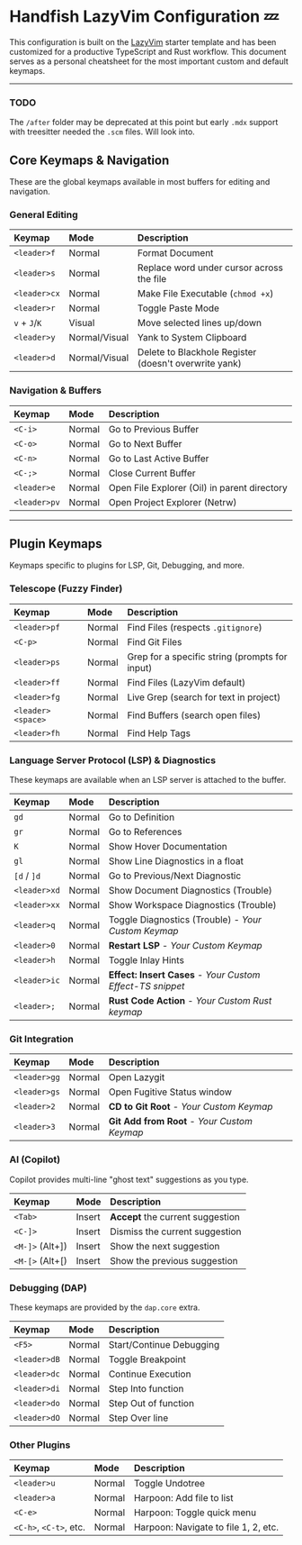 # Handfish LazyVim Configuration 💤

This configuration is built on the [LazyVim](https://www.lazyvim.org/) starter template and has been customized for a productive TypeScript and Rust workflow. This document serves as a personal cheatsheet for the most important custom and default keymaps.

---

### TODO

The `/after` folder may be deprecated at this point but early `.mdx` support with treesitter needed the `.scm` files. Will look into.

## Core Keymaps & Navigation

These are the global keymaps available in most buffers for editing and navigation.

### General Editing

| Keymap         | Mode   | Description                                 |
| :------------- | :----- | :------------------------------------------ |
| `<leader>f`    | Normal | Format Document                           |
| `<leader>s`    | Normal | Replace word under cursor across the file   |
| `<leader>cx`   | Normal | Make File Executable (`chmod +x`)           |
| `<leader>r`    | Normal | Toggle Paste Mode                           |
| `v` + `J`/`K`    | Visual | Move selected lines up/down                 |
| `<leader>y`    | Normal/Visual | Yank to System Clipboard                    |
| `<leader>d`    | Normal/Visual | Delete to Blackhole Register (doesn't overwrite yank) |

### Navigation & Buffers

| Keymap         | Mode   | Description                         |
| :------------- | :----- | :---------------------------------- |
| `<C-i>`        | Normal | Go to Previous Buffer               |
| `<C-o>`        | Normal | Go to Next Buffer                   |
| `<C-n>`        | Normal | Go to Last Active Buffer            |
| `<C-;>`        | Normal | Close Current Buffer                |
| `<leader>e`    | Normal | Open File Explorer (Oil) in parent directory |
| `<leader>pv`   | Normal | Open Project Explorer (Netrw)       |

---

## Plugin Keymaps

Keymaps specific to plugins for LSP, Git, Debugging, and more.

### Telescope (Fuzzy Finder)

| Keymap         | Mode   | Description                               |
| :------------- | :----- | :------------------------------------------ |
| `<leader>pf`   | Normal | Find Files (respects `.gitignore`)          |
| `<C-p>`        | Normal | Find Git Files                              |
| `<leader>ps`   | Normal | Grep for a specific string (prompts for input) |
| `<leader>ff`   | Normal | Find Files (LazyVim default)                |
| `<leader>fg`   | Normal | Live Grep (search for text in project)      |
| `<leader><space>`| Normal | Find Buffers (search open files)            |
| `<leader>fh`   | Normal | Find Help Tags                              |

### Language Server Protocol (LSP) & Diagnostics

These keymaps are available when an LSP server is attached to the buffer.

| Keymap         | Mode   | Description                               |
| :------------- | :----- | :------------------------------------------ |
| `gd`           | Normal | Go to Definition                            |
| `gr`           | Normal | Go to References                            |
| `K`            | Normal | Show Hover Documentation                    |
| `gl`           | Normal | Show Line Diagnostics in a float          |
| `[d` / `]d`     | Normal | Go to Previous/Next Diagnostic              |
| `<leader>xd`   | Normal | Show Document Diagnostics (Trouble)         |
| `<leader>xx`   | Normal | Show Workspace Diagnostics (Trouble)        |
| `<leader>q`    | Normal | Toggle Diagnostics (Trouble) - *Your Custom Keymap* |
| `<leader>0`    | Normal | **Restart LSP** - *Your Custom Keymap*      |
| `<leader>h`    | Normal | Toggle Inlay Hints                          |
| `<leader>ic`   | Normal | **Effect: Insert Cases** - *Your Custom Effect-TS snippet* |
| `<leader>;`    | Normal | **Rust Code Action** - *Your Custom Rust keymap* |

### Git Integration

| Keymap         | Mode   | Description                         |
| :------------- | :----- | :---------------------------------- |
| `<leader>gg`   | Normal | Open Lazygit                        |
| `<leader>gs`   | Normal | Open Fugitive Status window         |
| `<leader>2`    | Normal | **CD to Git Root** - *Your Custom Keymap* |
| `<leader>3`    | Normal | **Git Add from Root** - *Your Custom Keymap* |

### AI (Copilot)

Copilot provides multi-line "ghost text" suggestions as you type.

| Keymap         | Mode   | Description                         |
| :------------- | :----- | :---------------------------------- |
| `<Tab>`        | Insert | **Accept** the current suggestion     |
| `<C-]>`        | Insert | Dismiss the current suggestion      |
| `<M-]>` (Alt+]) | Insert | Show the next suggestion            |
| `<M-[>` (Alt+[) | Insert | Show the previous suggestion        |

### Debugging (DAP)

These keymaps are provided by the `dap.core` extra.

| Keymap         | Mode   | Description                         |
| :------------- | :----- | :---------------------------------- |
| `<F5>`         | Normal | Start/Continue Debugging            |
| `<leader>dB`   | Normal | Toggle Breakpoint                   |
| `<leader>dc`   | Normal | Continue Execution                  |
| `<leader>di`   | Normal | Step Into function                  |
| `<leader>do`   | Normal | Step Out of function                |
| `<leader>dO`   | Normal | Step Over line                      |

### Other Plugins

| Keymap            | Mode   | Description                         |
| :---------------- | :----- | :---------------------------------- |
| `<leader>u`       | Normal | Toggle Undotree                     |
| `<leader>a`       | Normal | Harpoon: Add file to list           |
| `<C-e>`           | Normal | Harpoon: Toggle quick menu          |
| `<C-h>`, `<C-t>`, etc. | Normal | Harpoon: Navigate to file 1, 2, etc. |
